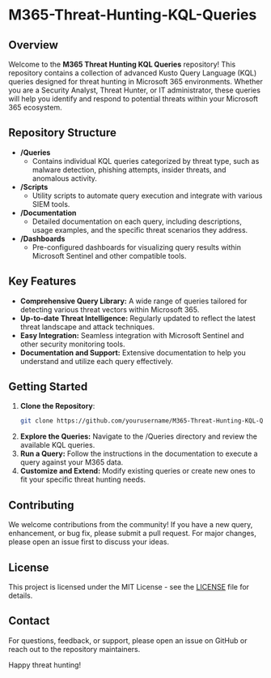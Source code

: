 # M365-Threat-Hunting-KQL-Queries
## Overview

Welcome to the **M365 Threat Hunting KQL Queries** repository! This repository contains a collection of advanced Kusto Query Language (KQL) queries designed for threat hunting in Microsoft 365 environments. Whether you are a Security Analyst, Threat Hunter, or IT administrator, these queries will help you identify and respond to potential threats within your Microsoft 365 ecosystem.

## Repository Structure

- **/Queries**
  - Contains individual KQL queries categorized by threat type, such as malware detection, phishing attempts, insider threats, and anomalous activity.
- **/Scripts**
  - Utility scripts to automate query execution and integrate with various SIEM tools.
- **/Documentation**
  - Detailed documentation on each query, including descriptions, usage examples, and the specific threat scenarios they address.
- **/Dashboards**
  - Pre-configured dashboards for visualizing query results within Microsoft Sentinel and other compatible tools.


## Key Features

- **Comprehensive Query Library:** A wide range of queries tailored for detecting various threat vectors within Microsoft 365.
- **Up-to-date Threat Intelligence:** Regularly updated to reflect the latest threat landscape and attack techniques.
- **Easy Integration:** Seamless integration with Microsoft Sentinel and other security monitoring tools.
- **Documentation and Support:** Extensive documentation to help you understand and utilize each query effectively.

## Getting Started

1. **Clone the Repository**:
   ```sh
   git clone https://github.com/yourusername/M365-Threat-Hunting-KQL-Queries.git
2. **Explore the Queries:** Navigate to the /Queries directory and review the available KQL queries.
3. **Run a Query:** Follow the instructions in the documentation to execute a query against your M365 data.
4. **Customize and Extend:** Modify existing queries or create new ones to fit your specific threat hunting needs.

## Contributing
We welcome contributions from the community! If you have a new query, enhancement, or bug fix, please submit a pull request. For major changes, please open an issue first to discuss your ideas.

## License
This project is licensed under the MIT License - see the  [LICENSE](LICENSE) file for details.

## Contact
For questions, feedback, or support, please open an issue on GitHub or reach out to the repository maintainers.

Happy threat hunting!
